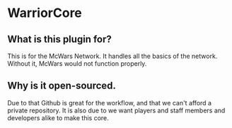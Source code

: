 # WarriorCore

## What is this plugin for?
This is for the McWars Network. It handles all the basics of the network. Without it, McWars would not function properly.

## Why is it open-sourced.
Due to that Github is great for the workflow, and that we can't afford a private repository. It is also due to we want players and staff members and developers alike to make this core. 
